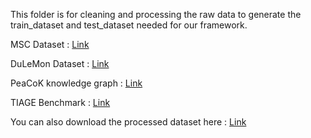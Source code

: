 This folder is for cleaning and processing the raw data to generate the train_dataset and test_dataset needed for our framework.

MSC Dataset : [Link](https://arxiv.org/pdf/2107.07567) 

DuLeMon Dataset : [Link](https://arxiv.org/abs/2203.05797)

PeaCoK knowledge graph : [Link](https://github.com/Dreamer-learning/PALACE_Dataset) 

TIAGE Benchmark : [Link](https://arxiv.org/pdf/2109.04562)

You can also download the processed dataset here : [Link](https://arxiv.org/pdf/2305.02364)

